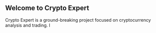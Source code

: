 ## Welcome to Crypto Expert
Crypto Expert is a ground-breaking project focused on cryptocurrency analysis and trading. I